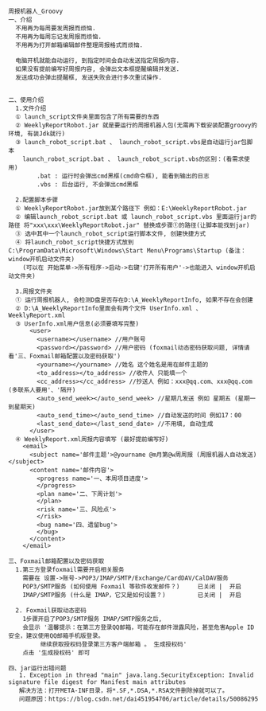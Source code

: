     周报机器人_Groovy
    一、介绍
      不用再为每周要发周报而烦恼.
      不用再为每周忘记发周报而烦恼.
      不用再为打开邮箱编辑邮件整理周报格式而烦恼.
      
      电脑开机就能自动运行, 到指定时间会自动发送指定周报内容.
      如果没有提前编写好周报内容, 会弹出文本框提醒编辑并发送.
      发送成功会弹出提醒框, 发送失败会进行多次重试操作.
 
    
    二、使用介绍
      1.文件介绍
      ① launch_script文件夹里面包含了所有需要的东西
      ② WeeklyReportRobot.jar 就是要运行的周报机器人包(无需再下载安装配置groovy的环境, 有装Jdk就行)
      ③ launch_robot_script.bat 、 launch_robot_script.vbs是自动运行jar包脚本
        launch_robot_script.bat 、 launch_robot_script.vbs的区别：(看需求使用)
            .bat : 运行时会弹出cmd黑框(cmd命令框), 能看到输出的日志
            .vbs : 后台运行, 不会弹出cmd黑框
      
      2.配置脚本步骤
      ① WeeklyReportRobot.jar放到某个路径下 例如：E:\WeeklyReportRobot.jar
      ② 编辑launch_robot_script.bat 或 launch_robot_script.vbs 里面运行jar的路径 将"xxx\xxx\WeeklyReportRobot.jar" 替换成步骤①的路径(让脚本能找到jar)
      ③ 选中其中一个launch_robot_script运行脚本文件, 创建快捷方式
      ④ 将launch_robot_script快捷方式放到 C:\ProgramData\Microsoft\Windows\Start Menu\Programs\Startup (备注：window开机启动文件夹)
        (可以在 开始菜单->所有程序->启动->右键'打开所有用户'->也能进入 window开机启动文件夹)
        
      3.周报文件夹
      ① 运行周报机器人, 会检测D盘是否存在D:\A_WeeklyReportInfo, 如果不存在会创建
      ② D:\A_WeeklyReportInfo里面会有两个文件 UserInfo.xml 、WeeklyReport.xml
      ③ UserInfo.xml用户信息(必须要填写完整)
          <user>
            <username></username> //用户账号
            <password></password> //用户密码 (foxmail动态密码获取问题, 详情请看'三、Foxmail邮箱配置以及密码获取')
            <yourname></yourname> //姓名 这个姓名是用在邮件主题的
            <to_address></to_address> //收件人 只能填一个
            <cc_address></cc_address> //抄送人 例如：xxx@qq.com、xxx@qq.com (多联系人要用'、'隔开)
            <auto_send_week></auto_send_week> //星期几发送 例如 星期五 (星期一到星期天)
            <auto_send_time></auto_send_time> //自动发送的时间 例如17：00
            <last_send_date></last_send_date> //不用填, 自动生成
          </user>
      ④ WeeklyReport.xml周报内容填写 (最好提前编写好)
        <email>
          <subject name='邮件主题'>@yourname @m月第@w周周报 (周报机器人自动发送)</subject>
          <content name='邮件内容'>
            <progress name='一、本周项目进度'>
            </progress>
            <plan name='二、下周计划'>
            </plan>
            <risk name='三、风险点'>
            </risk>
            <bug name='四、遗留bug'>
            </bug>
          </content>
        </email>
        
    三、Foxmail邮箱配置以及密码获取
      1.第三方登录foxmail需要开启相关服务
        需要在 设置->账号->POP3/IMAP/SMTP/Exchange/CardDAV/CalDAV服务
        POP3/SMTP服务 (如何使用 Foxmail 等软件收发邮件？)     已关闭 |  开启
        IMAP/SMTP服务 (什么是 IMAP，它又是如何设置？)         已关闭 |  开启
        
      2. Foxmail获取动态密码
        1步骤开启了POP3/SMTP服务 IMAP/SMTP服务之后,
        会显示 '温馨提示：在第三方登录QQ邮箱，可能存在邮件泄露风险，甚至危害Apple ID安全，建议使用QQ邮箱手机版登录。 
             继续获取授权码登录第三方客户端邮箱 。 生成授权码'
        点击 '生成授权码' 即可
        
    四、jar运行出错问题
       1. Exception in thread "main" java.lang.SecurityException: Invalid signature file digest for Manifest main attributes
       解决方法：打开META-INF目录，将*.SF,*.DSA,*.RSA文件删除掉就可以了。
       问题原因：https://blog.csdn.net/dai451954706/article/details/50086295
        
    
        